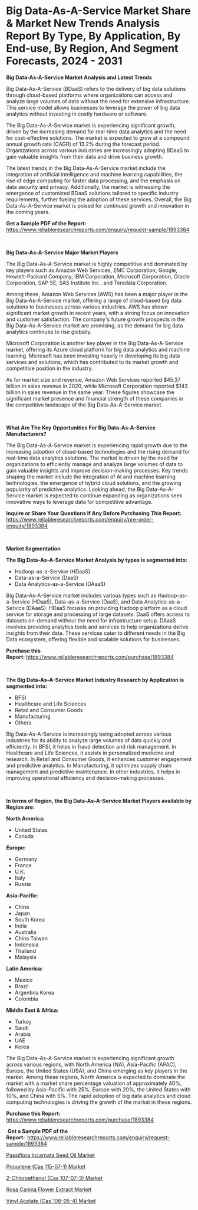 <p><h1>Big Data-As-A-Service Market Share & Market New Trends Analysis Report By Type, By Application, By End-use, By Region, And Segment Forecasts, 2024 - 2031</h1></p><p><strong>Big Data-As-A-Service Market Analysis and Latest Trends</strong></p>
<p><p>Big Data-As-A-Service (BDaaS) refers to the delivery of big data solutions through cloud-based platforms where organizations can access and analyze large volumes of data without the need for extensive infrastructure. This service model allows businesses to leverage the power of big data analytics without investing in costly hardware or software.</p><p>The Big Data-As-A-Service market is experiencing significant growth, driven by the increasing demand for real-time data analytics and the need for cost-effective solutions. The market is expected to grow at a compound annual growth rate (CAGR) of 13.2% during the forecast period. Organizations across various industries are increasingly adopting BDaaS to gain valuable insights from their data and drive business growth.</p><p>The latest trends in the Big Data-As-A-Service market include the integration of artificial intelligence and machine learning capabilities, the rise of edge computing for faster data processing, and the emphasis on data security and privacy. Additionally, the market is witnessing the emergence of customized BDaaS solutions tailored to specific industry requirements, further fueling the adoption of these services. Overall, the Big Data-As-A-Service market is poised for continued growth and innovation in the coming years.</p></p>
<p><strong>Get a Sample PDF of the Report:&nbsp;</strong> <a href="https://www.reliableresearchreports.com/enquiry/request-sample/1893384">https://www.reliableresearchreports.com/enquiry/request-sample/1893384</a></p>
<p>&nbsp;</p>
<p><strong>Big Data-As-A-Service Major Market Players</strong></p>
<p><p>The Big Data-As-A-Service market is highly competitive and dominated by key players such as Amazon Web Services, EMC Corporation, Google, Hewlett-Packard Company, IBM Corporation, Microsoft Corporation, Oracle Corporation, SAP SE, SAS Institute Inc., and Teradata Corporation.</p><p>Among these, Amazon Web Services (AWS) has been a major player in the Big Data-As-A-Service market, offering a range of cloud-based big data solutions to businesses across various industries. AWS has shown significant market growth in recent years, with a strong focus on innovation and customer satisfaction. The company's future growth prospects in the Big Data-As-A-Service market are promising, as the demand for big data analytics continues to rise globally.</p><p>Microsoft Corporation is another key player in the Big Data-As-A-Service market, offering its Azure cloud platform for big data analytics and machine learning. Microsoft has been investing heavily in developing its big data services and solutions, which has contributed to its market growth and competitive position in the industry.</p><p>As for market size and revenue, Amazon Web Services reported $45.37 billion in sales revenue in 2020, while Microsoft Corporation reported $143 billion in sales revenue in the same year. These figures showcase the significant market presence and financial strength of these companies in the competitive landscape of the Big Data-As-A-Service market.</p></p>
<p>&nbsp;</p>
<p><strong>What Are The Key Opportunities For Big Data-As-A-Service Manufacturers?</strong></p>
<p><p>The Big Data-As-A-Service market is experiencing rapid growth due to the increasing adoption of cloud-based technologies and the rising demand for real-time data analytics solutions. The market is driven by the need for organizations to efficiently manage and analyze large volumes of data to gain valuable insights and improve decision-making processes. Key trends shaping the market include the integration of AI and machine learning technologies, the emergence of hybrid cloud solutions, and the growing popularity of predictive analytics. Looking ahead, the Big Data-As-A-Service market is expected to continue expanding as organizations seek innovative ways to leverage data for competitive advantage.</p></p>
<p><strong>Inquire or Share Your Questions If Any Before Purchasing This Report:</strong> <a href="https://www.reliableresearchreports.com/enquiry/pre-order-enquiry/1893384">https://www.reliableresearchreports.com/enquiry/pre-order-enquiry/1893384</a></p>
<p>&nbsp;</p>
<p><strong>Market Segmentation</strong></p>
<p><strong>The Big Data-As-A-Service Market Analysis by types is segmented into:</strong></p>
<p><ul><li>Hadoop-as-a-Service (HDaaS)</li><li>Data-as-a-Service (DaaS)</li><li>Data Analytics-as-a-Service (DAaaS)</li></ul></p>
<p><p>Big Data-As-A-Service market includes various types such as Hadoop-as-a-Service (HDaaS), Data-as-a-Service (DaaS), and Data Analytics-as-a-Service (DAaaS). HDaaS focuses on providing Hadoop platform as a cloud service for storage and processing of large datasets. DaaS offers access to datasets on-demand without the need for infrastructure setup. DAaaS involves providing analytics tools and services to help organizations derive insights from their data. These services cater to different needs in the Big Data ecosystem, offering flexible and scalable solutions for businesses.</p></p>
<p><strong>Purchase this Report:&nbsp;</strong><a href="https://www.reliableresearchreports.com/purchase/1893384">https://www.reliableresearchreports.com/purchase/1893384</a></p>
<p>&nbsp;</p>
<p><strong>The Big Data-As-A-Service Market Industry Research by Application is segmented into:</strong></p>
<p><ul><li>BFSI</li><li>Healthcare and Life Sciences</li><li>Retail and Consumer Goods</li><li>Manufacturing</li><li>Others</li></ul></p>
<p><p>Big Data-As-A-Service is increasingly being adopted across various industries for its ability to analyze large volumes of data quickly and efficiently. In BFSI, it helps in fraud detection and risk management. In Healthcare and Life Sciences, it assists in personalized medicine and research. In Retail and Consumer Goods, it enhances customer engagement and predictive analytics. In Manufacturing, it optimizes supply chain management and predictive maintenance. In other industries, it helps in improving operational efficiency and decision-making processes.</p></p>
<p>&nbsp;</p>
<p><strong>In terms of Region, the Big Data-As-A-Service Market Players available by Region are:</strong></p>
<p>
    <p> <strong> North America: </strong>
        <ul>
            <li>United States</li>
            <li>Canada</li>
        </ul>
        </p> 
    <p> <strong> Europe: </strong>
        <ul>
            <li>Germany</li>
            <li>France</li>
            <li>U.K.</li>
            <li>Italy</li>
            <li>Russia</li>
        </ul>
        </p> 
    <p> <strong> Asia-Pacific: </strong>
        <ul>
            <li>China</li>
            <li>Japan</li>
            <li>South Korea</li>
            <li>India</li>
            <li>Australia</li>
            <li>China Taiwan</li>
            <li>Indonesia</li>
            <li>Thailand</li>
            <li>Malaysia</li>
        </ul>
        </p> 
    <p> <strong> Latin America: </strong>
        <ul>
            <li>Mexico</li>
            <li>Brazil</li>
            <li>Argentina Korea</li>
            <li>Colombia</li>
        </ul>
        </p> 
    <p> <strong> Middle East & Africa: </strong>
        <ul>
            <li>Turkey</li>
            <li>Saudi</li>
            <li>Arabia</li>
            <li>UAE</li>
            <li>Korea</li>
        </ul>
    </p>
    </p>
<p><p>The Big Data-As-A-Service market is experiencing significant growth across various regions, with North America (NA), Asia-Pacific (APAC), Europe, the United States (USA), and China emerging as key players in the market. Among these regions, North America is expected to dominate the market with a market share percentage valuation of approximately 40%, followed by Asia-Pacific with 25%, Europe with 20%, the United States with 10%, and China with 5%. The rapid adoption of big data analytics and cloud computing technologies is driving the growth of the market in these regions.</p></p>
<p><strong>Purchase this Report: </strong><a href="https://www.reliableresearchreports.com/purchase/1893384">https://www.reliableresearchreports.com/purchase/1893384</a></p>
<p>&nbsp;<strong>Get a Sample PDF of the Report:&nbsp;&nbsp;</strong><a href="https://www.reliableresearchreports.com/enquiry/request-sample/1893384">https://www.reliableresearchreports.com/enquiry/request-sample/1893384</a></p>
<p><strong></strong></p>
<p><p><a href="https://view.publitas.com/reportprime-1/passiflora-incarnata-seed-oil-market-size-furnishes-valuable-information-encompassing-market-share-market-trends-and-projections-spanning-from-2024-to-2031/">Passiflora Incarnata Seed Oil Market</a></p><p><a href="https://gentle-editor-9db.notion.site/Propylene-Cas-115-07-1-Market-Centers-on-Aspects-such-as-Market-Growth-Market-Share-Market-Oppor-97f6e915145c42068225d208761d733b">Propylene (Cas 115-07-1) Market</a></p><p><a href="https://poised-avenue-46d.notion.site/2-Chloroethanol-Cas-107-07-3-Market-Research-Report-Provides-thorough-Industry-Overview-which-off-e987b0b9b96d4ac8b5b02e46828736d3">2-Chloroethanol (Cas 107-07-3) Market</a></p><p><a href="https://view.publitas.com/reportprime-1/rosa-canina-flower-extract-market-analysis-and-market-size-global-industry-overview-market-segmentation-and-forecast-2024-to-2031/">Rosa Canina Flower Extract Market</a></p><p><a href="https://unruly-ladybug-44b.notion.site/Vinyl-Acetate-Cas-108-05-4-Market-Growth-Market-Trends-COVID-19-Impact-and-Forecasts-for-period-2671d24af5d5437388c9d9fa84340923">Vinyl Acetate (Cas 108-05-4) Market</a></p></p>